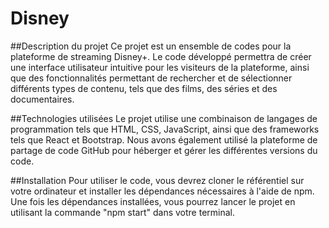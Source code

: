 # Disney

##Description du projet
Ce projet est un ensemble de codes pour la plateforme de streaming Disney+. Le code développé permettra de créer une interface utilisateur intuitive pour les visiteurs de la plateforme, ainsi que des fonctionnalités permettant de rechercher et de sélectionner différents types de contenu, tels que des films, des séries et des documentaires.

##Technologies utilisées
Le projet utilise une combinaison de langages de programmation tels que HTML, CSS, JavaScript, ainsi que des frameworks tels que React et Bootstrap. Nous avons également utilisé la plateforme de partage de code GitHub pour héberger et gérer les différentes versions du code.

##Installation
Pour utiliser le code, vous devrez cloner le référentiel sur votre ordinateur et installer les dépendances nécessaires à l'aide de npm. Une fois les dépendances installées, vous pourrez lancer le projet en utilisant la commande "npm start" dans votre terminal.
